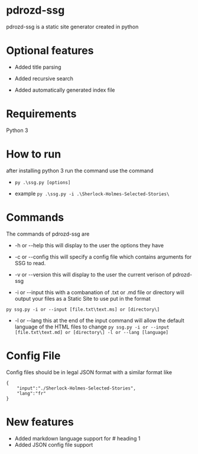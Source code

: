 # pdrozd-ssg

pdrozd-ssg is a static site generator created in python

# Optional features

* Added title parsing

* Added recursive search

* Added automatically generated index file

# Requirements

Python 3

# How to run

  after installing python 3 run the command use the command
* `` py .\ssg.py [options] ``
  
* example `` py .\ssg.py -i .\Sherlock-Holmes-Selected-Stories\ ``

# Commands

The commands of pdrozd-ssg are
* -h or --help this will display to the user the options they have

* -c or --config this will specify a config file which contains arguments for SSG to read.

* -v or --version this will display to the user the current verison of pdrozd-ssg

* -i or --input this with a combanation of .txt or .md file or directory will output your files as a Static Site
  to use put in the format 
 
 ```py ssg.py -i or --input [file.txt\text.ms] or [directory\]``` 

* -l or --lang this at the end of the input command will allow the default language of the HTML files to change
   ```py ssg.py -i or --input [file.txt\text.md] or [directory\] -l or --lang [language]```

# Config File
Config files should be in legal JSON format with a similar format like
``` 
{
    "input":"./Sherlock-Holmes-Selected-Stories",
    "lang":"fr"
} 
```

 # New features
 * Added markdown language support for # heading 1
 * Added JSON config file support 
